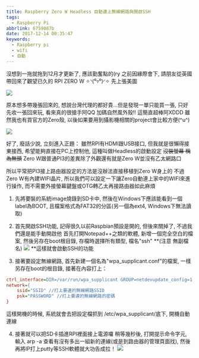 ```yaml
---
title: Raspberry Zero W Headless 自動連上無線網路與開啟SSH
tags:
  - Raspberry Pi
abbrlink: 6759087b
date: 2017-12-14 00:35:47
keywords:
  - Raspberry pi
  - wifi
  - 自動
---
```


沒想到一拖就拖到12月才更新了, 應該勤奮點的(ry
之前因緣際會下, 請朋友從英國帶回來了觀望已久的 RPI ZERO W ✧◝(⁰▿⁰)◜✧
先上張美圖

![](https://res.cloudinary.com/driftkingtw/image/upload/v1518274118/blog/2017/12/14/Raspberry_Zero_W_Headless_自動連上無線網路與開啟SSH筆記/P_20171011_181938-1024x778.jpg)

原本想多帶幾張回來的, 想說台灣代理的都好貴...但是發現一單只能買一張, 只好先收一張回來玩, 看來真的很搶手阿QQ
加碼自然風外殼!! 這簡直超棒阿XDDD 雖然我也有買官方的Zero殼, 以後如果要用到攝影機相關的project會比較方便(^u^)

![](https://res.cloudinary.com/driftkingtw/image/upload/v1518274129/blog/2017/12/14/Raspberry_Zero_W_Headless_自動連上無線網路與開啟SSH筆記/358402-1024x609.jpg)

好了, 廢話少說, 立刻進入正題：
雖然RPI有HDMI跟USB接口, 但我就是很懶得接東接西, 希望能夠直接在PC上控制他, 這種叫做Headless的啟動設定 <del>沒裝螢幕 稱為無頭</del>
Zero W跟普通PI3的差異除了外觀還有就是Zero W並沒有乙太網路口

所以平常把PI3接上路由器設定的方法是沒辦法直接移植到Zero W身上的
不過Zero W有內建WIFI晶片, 所以我們可以設定一下讓Zero自動連上家中的WIFI來進行操作, 而不需要外接螢幕鍵盤或OTG轉乙太再接路由器如此麻煩

1.  先將要裝的系統image燒錄到SD卡中, 然後在Windows下應該能看到一個label為BOOT, 且檔案格式為FAT32的分區(另一個為ext4, Windows下無法讀取)

2.  首先開啟SSH功能, 記得很久以前Raspbian預設是開的, 但後來關掉了, 不過我們還是能手動開啟他
首先打開Notepad++之類的軟體, 新增一個完全空白的檔案, 然後另存在boot根目錄, 存檔時選擇所有類型, 檔名"ssh" **(注意 無副檔名)
![](https://res.cloudinary.com/driftkingtw/image/upload/v1518274138/blog/2017/12/14/Raspberry_Zero_W_Headless_自動連上無線網路與開啟SSH筆記/Untitled-1.jpg)
**這樣就會啟動SSH的功能

3.  接著要設定無線網路, 首先新建一個名為"wpa_supplicant.conf"的檔案, 一樣另存在boot的根目錄, 接著在內容打上：
```ini
ctrl_interface=DIR=/var/run/wpa_supplicant GROUP=netdevupdate_config=1
network={
    ssid="SSID" //打上要連的無線網路SSID
    psk="PASSWORD" //打上要連的無線網路的密碼
}
```
這樣開機的時候, 系統就會去把設定檔抓到 /etc/wpa_supplicant/底下, 開機自動連線

4.  接著就可以把SD卡插進RPI裡面接上電源囉
稍等幾秒後, 打開提示命令字元, 輸入 arp -a 查看有沒有多出一組新的連線(或是到路由器的管理頁面找), 然後再將IP打上putty等SSH軟體就大功告成拉！
![](https://res.cloudinary.com/driftkingtw/image/upload/v1518274145/blog/2017/12/14/Raspberry_Zero_W_Headless_自動連上無線網路與開啟SSH筆記/Untitled-2.jpg)